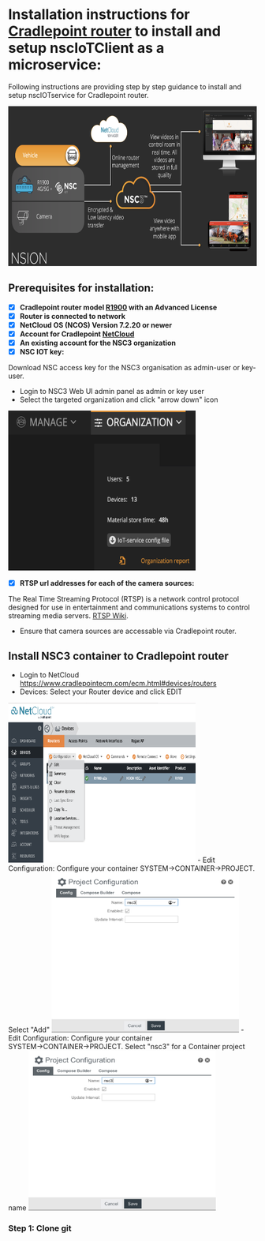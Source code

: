# Installation instructions for [Cradlepoint router]( https://cradlepoint.com) to install and setup nscIoTClient as a microservice:
Following instructions are providing step by step guidance to install and setup nscIOTservice for Cradlepoint router.

<img src="https://github.com/NSION/nscIotService-docker/blob/main/pictures/Cradlepoint-NSC3.png" width="680" height="324">

## Prerequisites for installation:
- [x] **Cradlepoint router model [R1900](https://cradlepoint.com/product/endpoints/r1900-series/) with an Advanced License**
- [x] **Router is connected to network**
- [x] **NetCloud OS (NCOS) Version 7.2.20 or newer**
- [x] **Account for Cradlepoint [NetCloud](https://www.cradlepointecm.com/ecm.html#devices/routers)**
- [x] **An existing account for the NSC3 organization**
- [x] **NSC IOT key:**

Download NSC access key for the NSC3 organisation as admin-user or key-user.

+ Login to NSC3 Web UI admin panel as admin or key user
+ Select the targeted organization and click "arrow down" icon
<img src="https://github.com/NSION/nscIotService-docker/blob/main/pictures/how-to-iotkey.png" width="380" height="324">

- [x] **RTSP url addresses for each of the camera sources:**

The Real Time Streaming Protocol (RTSP) is a network control protocol designed for use in entertainment and communications systems to control streaming media servers. [RTSP Wiki](https://en.wikipedia.org/wiki/Real_Time_Streaming_Protocol). 
+ Ensure that camera sources are accessable via Cradlepoint router.

## Install NSC3 container to Cradlepoint router
- Login to NetCloud https://www.cradlepointecm.com/ecm.html#devices/routers
- Devices: Select your Router device and click EDIT
<img src="https://github.com/NSION/nscIotService-docker/blob/main/pictures/Cradlepoint1.png" width="380" height="324">
- Edit Configuration: Configure your container SYSTEM→CONTAINER→PROJECT. Select "Add" 
<img src="https://github.com/NSION/nscIotService-docker/blob/main/pictures/Cradlepoint2.png" width="380" height="324">
- Edit Configuration: Configure your container SYSTEM→CONTAINER→PROJECT. Select "nsc3" for a Container project name 
<img src="https://github.com/NSION/nscIotService-docker/blob/main/pictures/Cradlepoint3.png" width="380" height="324">

### Step 1: Clone git
